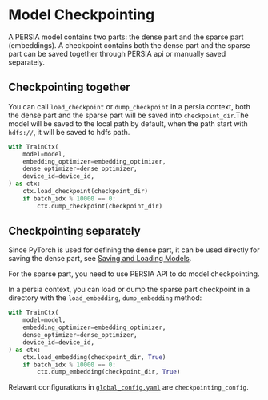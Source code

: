 Model Checkpointing
======

A PERSIA model contains two parts: the dense part and the sparse part (embeddings). A checkpoint contains both the dense part and the sparse part can be saved together through PERSIA api or manually saved separately.

## Checkpointing together

You can call `load_checkpoint` or `dump_checkpoint` in a persia context, both the dense part and the sparse part will be saved into `checkpoint_dir`.The model will be saved to the local path by default, when the path start with `hdfs://`, it will be saved to hdfs path.

```python
with TrainCtx(
    model=model,
    embedding_optimizer=embedding_optimizer,
    dense_optimizer=dense_optimizer,
    device_id=device_id,
) as ctx:
    ctx.load_checkpoint(checkpoint_dir)
    if batch_idx % 10000 == 0:
        ctx.dump_checkpoint(checkpoint_dir)
```

## Checkpointing separately

Since PyTorch is used for defining the dense part, it can be used directly for saving the dense part, see [Saving and Loading Models](https://pytorch.org/tutorials/beginner/saving_loading_models.html).

For the sparse part, you need to use PERSIA API to do model checkpointing.

In a persia context, you can load or dump the sparse part checkpoint in a directory with the `load_embedding`, `dump_embedding` method:

```python
with TrainCtx(
    model=model,
    embedding_optimizer=embedding_optimizer,
    dense_optimizer=dense_optimizer,
    device_id=device_id,
) as ctx:
    ctx.load_embedding(checkpoint_dir, True)
    if batch_idx % 10000 == 0:
        ctx.dump_embedding(checkpoint_dir, True)
```

Relavant configurations in [`global_config.yaml`](../configuration/index.md) are `checkpointing_config`.
